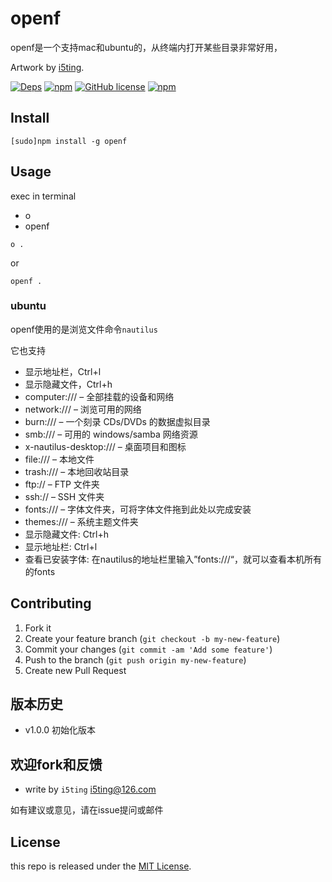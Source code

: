 # openf

openf是一个支持mac和ubuntu的，从终端内打开某些目录非常好用，

Artwork by [i5ting](http://www.github.com/i5ting/).

[![Deps](https://david-dm.org/i5ting/openf.svg)](https://david-dm.org/i5ting/openf) 
[![npm](https://img.shields.io/npm/v/openf.svg)](https://www.npmjs.com/package/openf)
[![GitHub license](https://img.shields.io/badge/license-MIT-blue.svg)](https://raw.githubusercontent.com/i5ting/openf/master/LICENSE.md)
[![npm](https://img.shields.io/npm/dt/openf.svg)](https://www.npmjs.com/package/openf)


## Install

    [sudo]npm install -g openf

## Usage 

exec in terminal

- o
- openf

```
o .
```

or 

```
openf .
```

### ubuntu 

openf使用的是浏览文件命令`nautilus`

它也支持

- 显示地址栏，Ctrl+l
- 显示隐藏文件，Ctrl+h
- computer:/// – 全部挂载的设备和网络
- network:/// – 浏览可用的网络
- burn:/// – 一个刻录 CDs/DVDs 的数据虚拟目录
- smb:/// – 可用的 windows/samba 网络资源
- x-nautilus-desktop:/// – 桌面项目和图标
- file:/// – 本地文件
- trash:/// – 本地回收站目录
- ftp:// – FTP 文件夹
- ssh:// – SSH 文件夹
- fonts:/// – 字体文件夹，可将字体文件拖到此处以完成安装
- themes:/// – 系统主题文件夹
- 显示隐藏文件: Ctrl+h
- 显示地址栏: Ctrl+l
- 查看已安装字体: 在nautilus的地址栏里输入”fonts:///“，就可以查看本机所有的fonts


## Contributing

1. Fork it
2. Create your feature branch (`git checkout -b my-new-feature`)
3. Commit your changes (`git commit -am 'Add some feature'`)
4. Push to the branch (`git push origin my-new-feature`)
5. Create new Pull Request

## 版本历史

- v1.0.0 初始化版本

## 欢迎fork和反馈

- write by `i5ting` i5ting@126.com

如有建议或意见，请在issue提问或邮件

## License

this repo is released under the [MIT
License](http://www.opensource.org/licenses/MIT).
